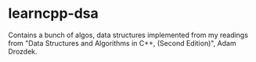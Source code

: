 # learncpp-dsa

Contains a bunch of algos, data structures implemented from my readings from "Data Structures and Algorithms in C++, (Second Edition)", Adam Drozdek.
